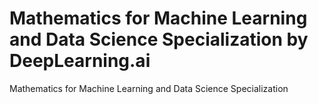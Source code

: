 # Mathematics for Machine Learning and Data Science Specialization by DeepLearning.ai
Mathematics for Machine Learning and Data Science Specialization
